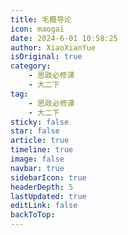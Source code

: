 ```yaml
---
title: 毛概导论
icon: maogai
date: 2024-6-01 10:58:25
author: XiaoXianYue
isOriginal: true
category: 
    - 思政必修课
    - 大二下
tag:
    - 思政必修课
    - 大二下
sticky: false
star: false
article: true
timeline: true
image: false
navbar: true
sidebarIcon: true
headerDepth: 5
lastUpdated: true
editLink: false
backToTop:
---
```


